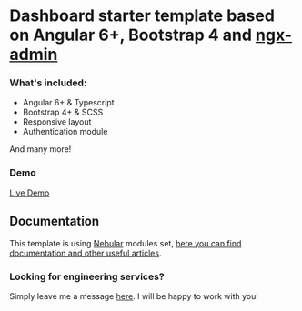# Dashboard starter template based on Angular 6+, Bootstrap 4 and <a href="https://github.com/akveo/ngx-admin">ngx-admin</a>

### What's included:

- Angular 6+ & Typescript
- Bootstrap 4+ & SCSS
- Responsive layout
- Authentication module
  
And many more!

### Demo

<a target="_blank" href="http://leonelngande.github.io/angular-auth-dashboard-starter">Live Demo</a>

## Documentation
This template is using [Nebular](https://github.com/akveo/nebular) modules set, [here you can find documentation and other useful articles](https://akveo.github.io/nebular/docs/guides/install-based-on-starter-kit).

### Looking for engineering services? 
Simply leave me a message [here](mailto:leonelngande@gmail.com). I will be happy to work with you!
